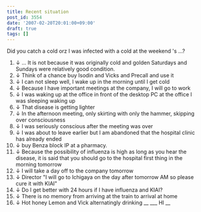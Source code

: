```yaml
---
title: Recent situation
post_id: 3554
date: '2007-02-20T20:01:00+09:00'
draft: true
tags: []
---
```


Did you catch a cold orz I was infected with a cold at the weekend 's ...?

1.  ↓ ... It is not because it was originally cold and golden Saturdays and Sundays were relatively good condition.
2.  ↓ Think of a chance buy Isodin and Vicks and Precall and use it
3.  ↓ I can not sleep well, I wake up in the morning until I get cold
4.  ↓ Because I have important meetings at the company, I will go to work
5.  ↓ I was waking up at the office in front of the desktop PC at the office I was sleeping waking up
6.  ↓ That disease is getting lighter
7.  ↓ In the afternoon meeting, only skirting with only the hammer, skipping over consciousness
8.  ↓ I was seriously conscious after the meeting was over
9.  ↓ I was about to leave earlier but I am abandoned that the hospital clinic has already ended
10.  ↓ buy Benza block IP at a pharmacy.
11.  ↓ Because the possibility of influenza is high as long as you hear the disease, it is said that you should go to the hospital first thing in the morning tomorrow
12.  ↓ I will take a day off to the company tomorrow
13.  ↓ Director "I will go to Ichigaya on the day after tomorrow AM so please cure it with KIAI"
14.  ↓ Do I get better with 24 hours if I have influenza and KIAI?
15.  ↓ There is no memory from arriving at the train to arrival at home
16.  ↓ Hot honey Lemon and Vick alternatingly drinking __ ___ HI __
